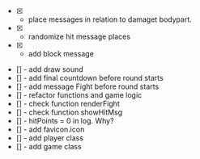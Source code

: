 - [x] - place messages in relation to damaget bodypart.
- [x] - randomize hit message places
- [x] - add block message
- [] - add draw sound
- [] - add final countdown before round starts
- [] - add message Fight before round starts
- [] - refactor functions and game logic
- [] - check function renderFight
- [] - check function showHitMsg
- [] - hitPoints = 0 in log. Why?
- [] - add favicon.icon
- [] - add player class
- [] - add game class

